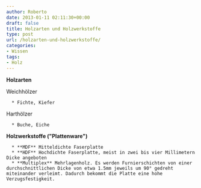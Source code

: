 ```yaml
---
author: Roberto
date: 2013-01-11 02:11:30+00:00
draft: false
title: Holzarten und Holzwerkstoffe
type: post
url: /holzarten-und-holzwerkstoffe/
categories:
- Wissen
tags:
- Holz
---
```


**Holzarten**

Weichhölzer



	  * Fichte, Kiefer

Harthölzer

	  * Buche, Eiche

**Holzwerkstoffe ("Plattenware")**



	  * **MDF** Mitteldichte Faserplatte
	  * **HDF** Hochdichte Faserplatte, meist in zwei bis vier Millimetern Dicke angeboten
	  * **Multiplex** Mehrlagenholz. Es werden Furnierschichten von einer durchschnittlichen Dicke von etwa 1.5mm jeweils um 90° gedreht miteinander verleimt. Dadurch bekommt die Platte eine hohe Verzugsfestigkeit.

